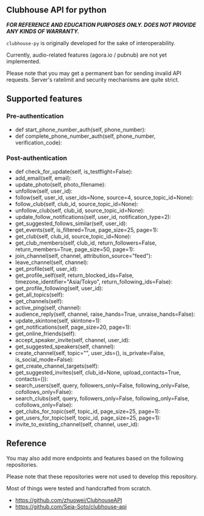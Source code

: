 ## Clubhouse API for python

___FOR REFERENCE AND EDUCATION PURPOSES ONLY. DOES NOT PROVIDE ANY KINDS OF WARRANTY.___

`clubhouse-py` is originally developed for the sake of interoperability.

Currently, audio-related features (agora.io / pubnub) are not yet implemented.

Please note that you may get a permanent ban for sending invalid API requests. Server's ratelimit and security mechanisms are quite strict.


## Supported features

### Pre-authentication

* def start_phone_number_auth(self, phone_number):
* def complete_phone_number_auth(self, phone_number, verification_code):

### Post-authentication

* def check_for_update(self, is_testflight=False):
* add_email(self, email):
* update_photo(self, photo_filename):
* unfollow(self, user_id):
* follow(self, user_id, user_ids=None, source=4, source_topic_id=None):
* follow_club(self, club_id, source_topic_id=None):
* unfollow_club(self, club_id, source_topic_id=None):
* update_follow_notifications(self, user_id, notification_type=2):
* get_suggested_follows_similar(self, user_id):
* get_events(self, is_filtered=True, page_size=25, page=1):
* get_club(self, club_id, source_topic_id=None):
* get_club_members(self, club_id, return_followers=False, return_members=True, page_size=50, page=1):
* join_channel(self, channel, attribution_source="feed"):
* leave_channel(self, channel):
* get_profile(self, user_id):
* get_profile_self(self, return_blocked_ids=False, timezone_identifier="Asia/Tokyo", return_following_ids=False):
* get_profile_following(self, user_id):
* get_all_topics(self):
* get_channels(self):
* active_ping(self, channel):
* audience_reply(self, channel, raise_hands=True, unraise_hands=False):
* update_skintone(self, skintone=1):
* get_notifications(self, page_size=20, page=1):
* get_online_friends(self):
* accept_speaker_invite(self, channel, user_id):
* get_suggested_speakers(self, channel):
* create_channel(self, topic="", user_ids=(), is_private=False, is_social_mode=False):
* get_create_channel_targets(self):
* get_suggested_invites(self, club_id=None, upload_contacts=True, contacts=()):
* search_users(self, query, followers_only=False, following_only=False, cofollows_only=False):
* search_clubs(self, query, followers_only=False, following_only=False, cofollows_only=False):
* get_clubs_for_topic(self, topic_id, page_size=25, page=1):
* get_users_for_topic(self, topic_id, page_size=25, page=1):
* invite_to_existing_channel(self, channel, user_id):

## Reference

You may also add more endpoints and features based on the following repositories.

Please note that these repositories were not used to develop this repository.

Most of things were tested and handcrafted from scratch.

* https://github.com/zhuowei/ClubhouseAPI
* https://github.com/Seia-Soto/clubhouse-api
